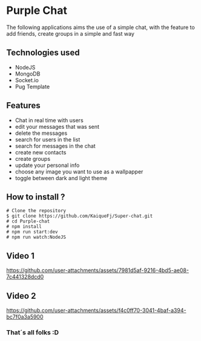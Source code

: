 # Purple Chat

The following applications aims the use of a simple chat, with the feature to add friends, create groups in a simple and fast way

## Technologies used

- NodeJS
- MongoDB
- Socket.io
- Pug Template

## Features

- Chat in real time with users
- edit your messages that was sent
- delete the messages
- search for users in the list
- search for messages in the chat
- create new contacts
- create groups
- update your personal info
- choose any image you want to use as a wallpapper
- toggle between dark and light theme

## How to install ?

```
# Clone the repository
$ git clone https://github.com/KaiqueFj/Super-chat.git
# cd Purple-chat
# npm install
# npm run start:dev
# npm run watch:NodeJS

```

## Video 1 
https://github.com/user-attachments/assets/7981d5af-9216-4bd5-ae08-7c441328dcd0

## Video 2
https://github.com/user-attachments/assets/f4c0ff70-3041-4baf-a394-bc7f0a3a5900



### That´s all folks :D
